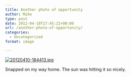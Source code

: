 ```yaml
---
title: Another photo of opportunity
author: Mike
type: post
date: 2012-04-10T17:45:22+00:00
url: /another-photo-of-opportunity/
categories:
  - Uncategorized
format: image

---
```

[<img src="/wp-content/uploads/2012/04/20120410-184413.jpg" alt="20120410-184413.jpg" class="alignnone size-full" />][1]

Snapped on my way home. The sun was hitting it so nicely.

 [1]: /wp-content/uploads/2012/04/20120410-184413.jpg